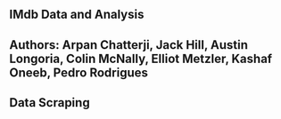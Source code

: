 IMdb Data and Analysis
---
Authors: Arpan Chatterji, Jack Hill, Austin Longoria, Colin McNally, Elliot Metzler, Kashaf Oneeb, Pedro Rodrigues
---



Data Scraping
---
